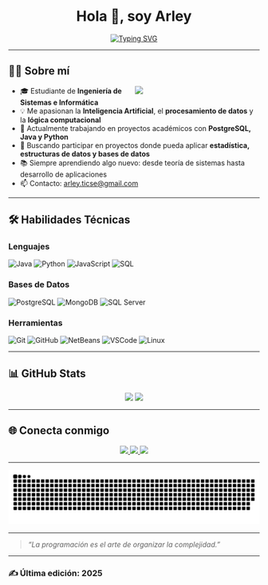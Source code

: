 <h1 align="center">Hola 👋, soy Arley</h1>
<p align="center">
  <a href="https://github.com/DenverCoder1/readme-typing-svg">
    <img src="https://readme-typing-svg.herokuapp.com?font=Fira+Code&size=25&pause=1000&color=00F7EF&center=true&vCenter=true&width=600&lines=Estudiante+de+Ingenier%C3%ADa+de+Sistemas+e+Inform%C3%A1tica;Apasionado+por+la+IA+y+la+programaci%C3%B3n;Aprendiendo+y+creciendo+cada+d%C3%ADa;Siempre+listo+para+nuevos+retos" alt="Typing SVG" />
  </a>
</p>

---

## 👨‍💻 Sobre mí

<picture> <img align="right" src="https://media.giphy.com/media/qgQUggAC3Pfv687qPC/giphy.gif" width="250px" /></picture>

- 🎓 Estudiante de **Ingeniería de Sistemas e Informática**
- 💡 Me apasionan la **Inteligencia Artificial**, el **procesamiento de datos** y la **lógica computacional**
- 🔭 Actualmente trabajando en proyectos académicos con **PostgreSQL, Java y Python**
- 🚀 Buscando participar en proyectos donde pueda aplicar **estadística, estructuras de datos y bases de datos**
- 📚 Siempre aprendiendo algo nuevo: desde teoría de sistemas hasta desarrollo de aplicaciones
- 📫 Contacto: arley.ticse@gmail.com

---

## 🛠️ Habilidades Técnicas

### Lenguajes
![Java](https://img.shields.io/badge/Java-%23ED8B00.svg?style=for-the-badge&logo=java&logoColor=white)
![Python](https://img.shields.io/badge/Python-%2314354C.svg?style=for-the-badge&logo=python&logoColor=white)
![JavaScript](https://img.shields.io/badge/JavaScript-%23F7DF1E.svg?style=for-the-badge&logo=javascript&logoColor=black)
![SQL](https://img.shields.io/badge/SQL-%2300C7B7.svg?style=for-the-badge&logo=mysql&logoColor=white)

### Bases de Datos
![PostgreSQL](https://img.shields.io/badge/PostgreSQL-%23336791.svg?style=for-the-badge&logo=postgresql&logoColor=white)
![MongoDB](https://img.shields.io/badge/MongoDB-%2347A248.svg?style=for-the-badge&logo=mongodb&logoColor=white)
![SQL Server](https://img.shields.io/badge/SQL%20Server-%23CC2927.svg?style=for-the-badge&logo=microsoftsqlserver&logoColor=white)

### Herramientas
![Git](https://img.shields.io/badge/Git-%23F05033.svg?style=for-the-badge&logo=git&logoColor=white)
![GitHub](https://img.shields.io/badge/GitHub-%23121011.svg?style=for-the-badge&logo=github&logoColor=white)
![NetBeans](https://img.shields.io/badge/NetBeans-1B6AC6?style=for-the-badge&logo=apache-netbeans-ide&logoColor=white)
![VSCode](https://img.shields.io/badge/VSCode-%23007ACC.svg?style=for-the-badge&logo=visual-studio-code&logoColor=white)
![Linux](https://img.shields.io/badge/Linux-%23FCC624.svg?style=for-the-badge&logo=linux&logoColor=black)

---

## 📊 GitHub Stats

<p align="center">
  <img src="https://github-readme-stats.vercel.app/api?username=arleytuusuario&show_icons=true&theme=radical" width="47%" />
  <img src="https://github-readme-stats.vercel.app/api/top-langs/?username=arleytuusuario&layout=compact&theme=radical" width="47%" />
</p>

---

## 🌐 Conecta conmigo

<p align="center">
  <a href="https://linkedin.com/in/arleylinkedin" target="_blank">
    <img src="https://img.shields.io/badge/LinkedIn-%230077B5.svg?style=for-the-badge&logo=linkedin&logoColor=white" />
  </a>
  <a href="mailto:arley.tuemail@example.com">
    <img src="https://img.shields.io/badge/Gmail-%23EA4335.svg?style=for-the-badge&logo=gmail&logoColor=white" />
  </a>
  <a href="https://github.com/arleytuusuario" target="_blank">
    <img src="https://img.shields.io/badge/GitHub-%23121011.svg?style=for-the-badge&logo=github&logoColor=white" />
  </a>
</p>

---

<div align="center">
  <img src="https://raw.githubusercontent.com/1999AZZAR/1999AZZAR/main/resources/img/grid-snake.svg" alt="snake" />
</div>

---

> *“La programación es el arte de organizar la complejidad.”*

---

### ✍️ Última edición: 2025
